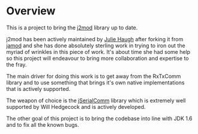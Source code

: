 # Overview
This is a project to bring the [j2mod](https://sourceforge.net/projects/j2mod/) library up to date.

j2mod has been actively maintained by [Julie Haugh](https://sourceforge.net/u/jfhaugh/) after forking it from [jamod](http://jamod.sourceforge.net/) and she has done 
absolutely sterling work in trying to iron out the myriad of wrinkles in this piece of work. It's about time she had some help so this 
project will endeavour to bring more collaboration and expertise to the fray.

The main driver for doing this work is to get away from the RxTxComm library and to use something that brings it's own native implementations that is actively supported.

The weapon of choice is the [jSerialComm](http://fazecast.github.io/jSerialComm/) library which is extremely well supported by Will Hedgecock and is actively developed.

The other goal of this project is to bring the codebase into line with JDK 1.6 and to fix all the known bugs.
